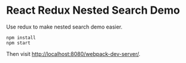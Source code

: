 React Redux Nested Search Demo
==============================

Use redux to make nested search demo easier.

```
npm install
npm start
```

Then visit <http://localhost:8080/webpack-dev-server/>.
